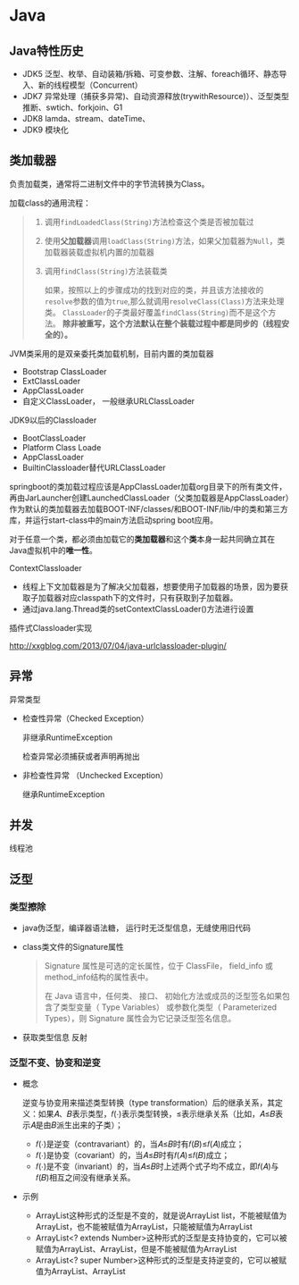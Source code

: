 # Java

## Java特性历史

- JDK5  泛型、枚举、自动装箱/拆箱、可变参数、注解、foreach循环、静态导入、新的线程模型（Concurrent）
- JDK7 异常处理（捕获多异常)、自动资源释放(trywithResource)）、泛型类型推断、swtich、forkjoin、G1
- JDK8 lamda、stream、dateTime、
- JDK9 模块化

  

## 类加载器

负责加载类，通常将二进制文件中的字节流转换为Class。

加载class的通用流程：

> 1. 调用`findLoadedClass(String)`方法检查这个类是否被加载过
>
> 2. 使用**父加载器**调用`loadClass(String)`方法，如果父加载器为`Null`，类加载器装载虚拟机内置的加载器
>
> 3. 调用`findClass(String)`方法装载类
>
>    如果，按照以上的步骤成功的找到对应的类，并且该方法接收的`resolve`参数的值为`true`,那么就调用`resolveClass(Class)`方法来处理类。
>    `ClassLoader`的子类最好覆盖`findClass(String)`而不是这个方法。
>    **除非被重写，这个方法默认在整个装载过程中都是同步的（线程安全的）。**

JVM类采用的是双亲委托类加载机制，目前内置的类加载器

- Bootstrap ClassLoader
- ExtClassLoader
- AppClassLoader
- 自定义ClassLoader， 一般继承URLClassLoader

JDK9以后的Classloader

- BootClassLoader
- Platform Class Loade
- AppClassLoader
- BuiltinClassloader替代URLClassLoader

springboot的类加载过程应该是AppClassLoader加载org目录下的所有类文件，再由JarLauncher创建LaunchedClassLoader（父类加载器是AppClassLoader）作为默认的类加载器去加载BOOT-INF/classes/和BOOT-INF/lib/中的类和第三方库，并运行start-class中的main方法启动spring boot应用。

对于任意一个类，都必须由加载它的**类加载器**和这个**类**本身一起共同确立其在Java虚拟机中的**唯一性**。

ContextClassloader

- 线程上下文加载器是为了解决父加载器，想要使用子加载器的场景，因为要获取子加载器对应classpath下的文件时，只有获取到子加载器。
- 通过java.lang.Thread类的setContextClassLoader()方法进行设置

插件式Classloader实现

http://xxgblog.com/2013/07/04/java-urlclassloader-plugin/

## 异常

异常类型

- 检查性异常（Checked Exception）

  非继承RuntimeException

  检查异常必须捕获或者声明再抛出

- 非检查性异常 （Unchecked Exception）

  继承RuntimeException

## 并发

线程池



## 泛型

### 类型擦除

- java伪泛型，编译器语法糖， 运行时无泛型信息，无缝使用旧代码

- class类文件的Signature属性

  > Signature 属性是可选的定长属性，位于 ClassFile， field_info 或 method_info结构的属性表中。
  >
  > 在 Java 语言中，任何类、 接口、 初始化方法或成员的泛型签名如果包含了类型变量（ Type Variables） 或参数化类型（ Parameterized Types），则 Signature 属性会为它记录泛型签名信息。

- 获取类型信息 反射

### 泛型不变、协变和逆变

- 概念

  逆变与协变用来描述类型转换（type transformation）后的继承关系，其定义：如果𝐴、𝐵表示类型，𝑓(⋅)表示类型转换，≤表示继承关系（比如，𝐴≤𝐵表示𝐴是由𝐵派生出来的子类）；

  - 𝑓(⋅)是逆变（contravariant）的，当𝐴≤𝐵时有𝑓(𝐵)≤𝑓(𝐴)成立；
  - 𝑓(⋅)是协变（covariant）的，当𝐴≤𝐵时有𝑓(𝐴)≤𝑓(𝐵)成立；
  - 𝑓(⋅)是不变（invariant）的，当𝐴≤𝐵时上述两个式子均不成立，即𝑓(𝐴)与𝑓(𝐵)相互之间没有继承关系。

- 示例

  - ArrayList<Number>这种形式的泛型是不变的，就是说ArrayList<Number> list，不能被赋值为ArrayList<Integer>，也不能被赋值为ArrayList<Object>，只能被赋值为ArrayList<Number>
  - ArrayList<? extends Number>这种形式的泛型是支持协变的，它可以被赋值为ArrayList<Number>、ArrayList<Integer>，但是不能被赋值为ArrayList<Object>
  - ArrayList<? super Number>这种形式的泛型是支持逆变的，它可以被赋值为ArrayList<Number>、ArrayList<Object>，但是不能被赋值为ArrayList<Integer>

- 最佳实践

  Producer-Extends, Consumer-Super

  PECS总结：

  - 要从泛型类取数据时，用extends；
  - 要往泛型类写数据时，用super；
  - 既要取又要写，就不用通配符（即extends与super都不用）。

```java
	/**
       * 协变， 不能写入除null的值
       * 可赋值Number及其父类的列表， 获取的对象类型为Number
       */
      List<? extends Number> numbers; 
      List<Integer> integers = new ArrayList<>(2);
      numbers = integers;
      integers.add(Integer.valueOf(0));
      integers.add(Integer.valueOf(1));
      numbers.add(null);
      //numbers.add(1); 报错
      Number n = numbers.get(0);
      Integer i = (Integer) numbers.get(0); //需要转型

  	/**
       * 逆变， 写入Nmber及其子类
       * 可赋值Number及其父类的列表， 获取的对象类型为Object
       */
      List<? super Number> numbers2 ;
      List<Number> ns = new ArrayList<>();
      numbers2 = ns;
      numbers2.add(Integer.valueOf(99));
      numbers2.add(Long.valueOf(100000L));
      Number num = (Number) numbers2.get(0);
```



### 泛型类型

- ParameterizedType

  ```java
  public interface ParameterizedType extends Type {
  　　　//获取<>中的实际类型
      Type[] getActualTypeArguments();
  　　　//获取<>前的实际类型
      Type getRawType();
  　　//如果这个类是某个类的所属,返回这个所属的类,否则返回null
      Type getOwnerType();
  }
  ```

- GenericArrayType

  泛型数组类型

  ```java
  public interface GenericArrayType extends Type {
      //获取“泛型数组”中元素的类型
      Type getGenericComponentType();
  }
  ```

  

- TypeVariable　　

  类型变量，描述类型，表示泛指任意或相关一类类型

  ```java
  public interface TypeVariable<D extends GenericDeclaration> extends Type {   
      //获得泛型的上限，若未明确声明上边界则默认为Object
      Type[] getBounds();    
      //获取声明该类型变量实体(即获得类、方法或构造器名)*
      D getGenericDeclaration();    
      //获得名称，即K、V、E之类名称*    
      String getName(); 
  }
  ```

  

- Class

```java
Result<List<Item>> aResult;

Result<T> bResult;

List<Item>[] lists;

@Test
public void testGenericType() throws NoSuchFieldException, SecurityException {
	Type t = DemoApplicationTests.class.getDeclaredField("aResult").getGenericType();
	ParameterizedType pt = (ParameterizedType)t;
    Type[] types = pt.getActualTypeArguments();
    for( int i = 0; i < types.length; i++ ){
          printType(types[i].toString(), types[i]);
   }
    
   t = DemoApplicationTests.class.getDeclaredField("bResult").getGenericType();
   pt = (ParameterizedType)t;
   types = pt.getActualTypeArguments();
   for( int i = 0; i < types.length; i++ ){
          printType(types[i].toString(), types[i]);
   }
   
  t = DemoApplicationTests.class.getDeclaredField("lists").getGenericType();
  GenericArrayType gt = (GenericArrayType)t;
  Type componentType = gt.getGenericComponentType();
  printType(componentType.toString(), componentType);
}
```


### JSON泛型反序列化

- fastJson

  ```java
  @Data
  public class Result<T> {
      private int ret;
      private String msg;
      private T data;
      
      @Data
      @NoArgsConstructor
      @AllArgsConstructor
      public static class Item extends  BaseDTO {
          private String name;
          private String value;
      }
      
      @Data
      public static class BaseDTO  {
          private String id;
          private String createTime;
      }
  }
  
  /**
  * 多层嵌套泛型类Result<List<Item>>
  * 注意：ParameterizedTypeImpl有静态缓存可能OOM
  **/
  private static Type buildType(Type... types) {
      ParameterizedTypeImpl beforeType = null;
      if (types != null && types.length > 0) {
          for (int i = types.length - 1; i > 0; i--) {
              beforeType = new ParameterizedTypeImpl(new Type[]{beforeType == null ? types[i] : beforeType}, null, types[i - 1]);
          }
      }
      return beforeType;
  }
  
  JSON.parseObject(json, new TypeReference<Result<Item>>(){})
  //多层嵌套泛型类
  JSON.parseObject(json, buildType(Result.class, List.class, BaseDTO.class));
  
  
  ```

##  Lamda

## 函数式编程

函数称为第一类的类型， 可以作为函数的参数，赋值给变量及返回值。

```java
@Test
public void testLamda() {
	final Collection< Task > tasks = Lists.newArrayList(
				    new Task( Status.OPEN, 5 ),
				    new Task( Status.OPEN, 13 ),
				    new Task( Status.CLOSED, 8 )

		);
		
	Integer openSum = tasks.stream()
			.filter(Task::opening)
			.mapToInt(Task::getPoints)
			.sum();
		
	System.out.println("sum:" + openSum);

	Map<Status, Integer> groupSum = tasks.stream()
				.collect(Collectors.groupingBy(Task::getStatus, Collectors.summingInt(Task::getPoints)));
		
	System.out.println("groupSum:" + groupSum);
		
	Map<Status, List<Task>> partition = tasks.stream()
				.collect( Collectors.groupingBy(Task::getStatus, Collectors.toList()));
	System.out.println("partition:" + partition);

	}
```

### Stream

> Java 8 的 Stream 主要关注在流的过滤，映射，合并，而 Reactive Stream 更进一层，侧重的是流的产生与消费，即流在生产与消费者之间的协调

### Reactive Stream

> - 可组合性和可读性
> - 数据流， 丰富的操作符
> - 只要不订阅，就什么都不发生
> - 背压
> - 高级抽象，与并发无关

通过来自于订阅者的request信号往上游传播，一路逆流而上直到最开始的发布者那里。

```java
// 发布者(生产者)
public interface Publisher<T> {
    public void subscribe(Subscriber<? super T> s);
}
// 订阅者(消费者)
public interface Subscriber<T> {
    public void onSubscribe(Subscription s);
    public void onNext(T t);
    public void onError(Throwable t);
    public void onComplete();
}
// 用于发布者与订阅者之间的通信(实现背压：订阅者能够告诉生产者需要多少数据)
public interface Subscription {
    public void request(long n);
    public void cancel();
}
// 用于处理发布者 发布消息后，对消息进行处理，再交由消费者消费
public interface Processor<T,R> extends Subscriber<T>, Publisher<R> {
}
```

### Reactor

- Mono

  Mono<T>是一种专门的发布器（Publisher<T>），它通过onNext信号最多发出一个项目，然后以onComplete信号终止（成功的Mono，有值或无值），或者只发出一个onError信号（失败的Mono）

- Flux

  Flux<T>是一个标准发布器(Publisher<T>)，它表示由0到N个发出的项组成的异步序列，可以选择由完成信号或错误终止。在reactivestreams规范中，这三种类型的信号转换为对下游用户的onNext、onComplete和onError方法的调用。

- publishOn

  它接收来自上游的信号，并在下游重放这些信号，同时对来自关联调度器的worker执行回调。因此，它会影响后续操作符的执行（直到另一个publishOn链接进来）

  ```java
  Scheduler s = Schedulers.newParallel("parallel-scheduler", 4); 
  final Flux<String> flux = Flux    
  	.range(1, 2)    
      .map(i -> 10 + i)  // thread1 执行
      .publishOn(s) // threadx in scheduler
      .map(i -> "value " + i);   // threadx 执行
  
  new Thread(() -> flux.subscribe(System.out::println));  // subscription 发生在 thread1, print在threadx中执行
  ```

  

- subscribeOn

  它应用于subscription处理时（反向链被构造）。因此，无论您将subscribeOn放置在链中的何处，它都会影响源发射的上下文。但是，这并不影响对publishOn -的后续调用的行为；它们仍然会切换后面部分链的执行上下文。

  > 订阅链中有多个subscribeOn，只有最开始的subscribeOn起作用。

  ```java
  Scheduler s = Schedulers.newParallel("parallel-scheduler", 4);  
  final Flux<String> flux = Flux    
  	.range(1, 2)    
      .map(i -> 10 + i)  //threadx 执行  
      .subscribeOn(s)   //从订阅时间开始切换整个序列 , threadx 
      .map(i -> "value " + i);   //threadx执行
  new Thread(() -> flux.subscribe(System.out::println)); //Thread中订阅，但subscribeOn切换到调度线程 threadx， print在threadx执行
  ```

- error handle

  